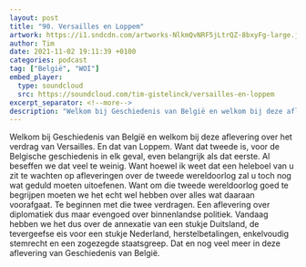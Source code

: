 ```yaml
---
layout: post
title: "90. Versailles en Loppem"
artwork: https://i1.sndcdn.com/artworks-NlkmQvNRF5jLtrQZ-8bxyFg-large.jpg
author: Tim
date: 2021-11-02 19:11:39 +0100
categories: podcast
tag: ["België", "WOI"]
embed_player:
  type: soundcloud
  src: https://soundcloud.com/tim-gistelinck/versailles-en-loppem
excerpt_separator: <!--more-->
description: "Welkom bij Geschiedenis van België en welkom bij deze aflevering over het verdrag van Versailles."
---
```

Welkom bij Geschiedenis van België en welkom bij deze aflevering over het verdrag van Versailles. En dat van Loppem. Want dat tweede is, voor de Belgische geschiedenis in elk geval, even belangrijk als dat eerste. Al beseffen we dat veel te weinig. Want hoewel ik weet dat een heleboel van u zit te wachten op afleveringen over de tweede wereldoorlog zal u toch nog wat geduld moeten uitoefenen. Want om die tweede wereldoorlog goed te begrijpen moeten we het echt wel hebben over alles wat daaraan voorafgaat. Te beginnen met die twee verdragen. Een aflevering over diplomatiek dus maar evengoed over binnenlandse politiek. Vandaag hebben we het dus over de annexatie van een stukje Duitsland, de tevergeefse eis voor een stukje Nederland, herstelbetalingen, enkelvoudig stemrecht en een zogezegde staatsgreep. Dat en nog veel meer in deze aflevering van Geschiedenis van België.